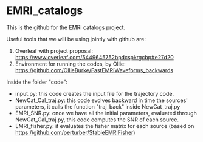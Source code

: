 # EMRI_catalogs

This is the github for the EMRI catalogs project.

Useful tools that we will be using jointly with github are:
1. Overleaf with project proposal:  https://www.overleaf.com/5449645752bpdcspkrgcbp#e27d20
2. Environment for running the codes, by Ollie: https://github.com/OllieBurke/FastEMRIWaveforms_backwards

Inside the folder "code": 
- input.py: this code creates the input file for the trajectory code. 
- NewCat_Cal_traj.py: this code evolves backward in time the sources' parameters, it calls the function "traj_back" inside NewCat_traj.py
- EMRI_SNR.py: once we have all the initial parameters, evaluated through NewCat_Cal_traj.py, this code computes the SNR of each source.
- EMRI_fisher.py: it evaluates the fisher matrix for each source (based on https://github.com/perturber/StableEMRIFisher)
